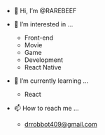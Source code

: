 - 👋 Hi, I’m @RAREBEEF

- 👀 I’m interested in ...
  - Front-end
  - Movie
  - Game
  - Development
  - React Native
  
- 🌱 I’m currently learning ...
  - React

- 📫 How to reach me ...
  - drrobbot409@gmail.com

<!---
RAREBEEF/RAREBEEF is a ✨ special ✨ repository because its `README.md` (this file) appears on your GitHub profile.
You can click the Preview link to take a look at your changes.
--->
